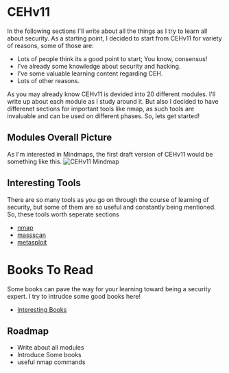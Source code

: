 # CEHv11 

In the following sections I'll write about all the things as I try to learn all about security. As a starting point, I decided to start from CEHv11 for variety of reasons, some of those are:
- Lots of people think its a good point to start; You know, consensus!
- I've already some knowledge about security and hacking.
- I've some valuable learning content regarding CEH.
- Lots of other reasons.

As you may already know CEHv11 is devided into 20 different modules. I'll write up about each module as I study around it. But also I decided to have differenet sections for important tools like nmap, as such tools are invaluable and can be used on different phases. 
So, lets get started!


## Modules Overall Picture
As I'm interested in Mindmaps, the first draft version of CEHv11 would be something like this. 
![CEHv11 Mindmap](https://images2.imgbox.com/a6/e8/VsCWjl1d_o.png)

## Interesting Tools
There are so many tools as you go on through the course of learning of security, but some of them are so useful and constantly being mentioned. So, these tools worth seperate sections 
- [nmap](https://github.com/gh0ghnu3/CEHv11/blob/main/nmap.md)
- [massscan](https://#)
- [metasploit](https://#)


# Books To Read

Some books can pave the way for your learning toward being a security expert. I try to intrudce some good books here!
- [Interesting Books](https://github.com/gh0ghnu3/CEHv11/blob/main/books.md)
## Roadmap

- Write about all modules 
- Introduce Some books
- useful nmap commands 
